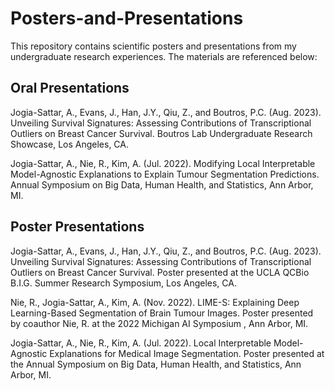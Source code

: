 # Posters-and-Presentations
This repository contains scientific posters and presentations from my undergraduate research experiences. The materials are referenced below:

## Oral Presentations
Jogia-Sattar, A., Evans, J., Han, J.Y., Qiu, Z., and Boutros, P.C. (Aug. 2023). Unveiling Survival
Signatures: Assessing Contributions of Transcriptional Outliers on Breast Cancer Survival.
Boutros Lab Undergraduate Research Showcase, Los Angeles, CA.

Jogia-Sattar, A., Nie, R., Kim, A. (Jul. 2022). Modifying Local Interpretable Model-Agnostic
Explanations to Explain Tumour Segmentation Predictions.
Annual Symposium on Big Data, Human Health, and Statistics, Ann Arbor, MI.

## Poster Presentations
Jogia-Sattar, A., Evans, J., Han, J.Y., Qiu, Z., and Boutros, P.C. (Aug. 2023). Unveiling Survival
Signatures: Assessing Contributions of Transcriptional Outliers on Breast Cancer Survival.
Poster presented at the UCLA QCBio B.I.G. Summer Research Symposium, Los Angeles, CA.

Nie, R., Jogia-Sattar, A., Kim, A. (Nov. 2022). LIME-S: Explaining Deep Learning-Based
Segmentation of Brain Tumour Images. Poster presented by coauthor Nie, R. at the 2022 Michigan AI Symposium , Ann Arbor, MI.

Jogia-Sattar, A., Nie, R., Kim, A. (Jul. 2022). Local Interpretable Model-Agnostic Explanations for
Medical Image Segmentation.
Poster presented at the Annual Symposium on Big Data, Human Health, and Statistics, Ann Arbor, MI.

